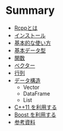 # Summary

* [Rcppとは](README.md)
* [インストール](install.md)
* [基本的な使い方](basic_usage.md)
* [基本データ型](data_types.md)
* [関数](function.md)
* [ベクター](vector.md)
* [行列](matrix.md)
* [データ構造](data_structure.md)
   * Vector
   * DataFrame
   * List
* [C++11 を利用する](c++11)
* [Boost を利用する](boost)
* [参考資料](references.md)

